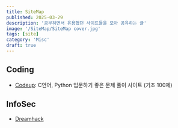 ```yaml
---
title: SiteMap
published: 2025-03-29
description: '공부하면서 유용했던 사이트들을 모아 공유하는 글'
image: '/SiteMap/SiteMap cover.jpg'
tags: [site]
category: 'Misc'
draft: true 
---
```

## Coding
- [Codeup](https://codeup.kr/): C언어, Python 입문하기 좋은 문제 풀이 사이트 (기초 100제)

## InfoSec
- [Dreamhack](https://dreamhack.io/)